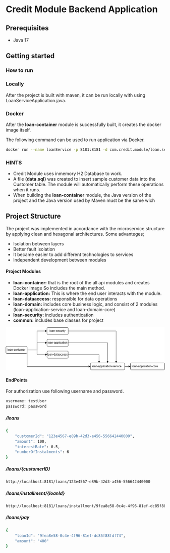 # Credit Module Backend Application

## Prerequisites

* Java 17

## Getting started

### How to run

### Locally
After the project is built with maven, it can be run locally with using LoanServiceApplication.java.


### Docker
After the __loan-container__ module is successfully built, it creates the docker image itself.

The following command can be used to run application via Docker.
```bash
docker run --name loanService -p 8181:8181 -d com.credit.module/loan.service:1.0.0-SNAPSHOT
```

### HINTS
- Credit Module uses inmemory H2 Database to work.
- A file __(data.sql)__ was created to insert sample customer data into the Customer table. The module will automatically perform these operations when it runs.
- When building the __loan-container__ module, the Java version of the project and the Java version used by Maven must be the same wich 

## Project Structure

The project was implemented in accordance with the microservice structure by applying clean and hexagonal architectures. Some advanteges;
* Isolation between layers
* Better fault isolation
* It became easier to add different technologies to services
* Independent development between modules


#### Project Modules
* __loan-container:__ that is the root of the all api modules and creates Docker image So includes the main method.
* __loan-application:__ This is where the end user interacts with the module.
* __loan-dataaccess:__ responsible for data operations
* __loan-domain:__ includes core business logic, and consist of 2 modules (loan-application-service and loan-domain-core)
* __loan-security:__ includes authentication
* __common:__ includes base classes for project



![Diagram.png](docs%2FDiagram.png)


#### EndPoints

For authorization use following username and password.
```bash
username: testUser
password: password
```

##### /loans
```bash
{
    "customerId": "123e4567-e89b-42d3-a456-556642440000",
    "amount": 100,
    "interestRate": 0.5,
    "numberOfInstalments": 6
}
```
##### /loans/{customerID}
```bash
http://localhost:8181/loans/123e4567-e89b-42d3-a456-556642440000
```

##### /loans/installment/{loanId}
```bash
http://localhost:8181/loans/installment/9fea8e58-0c4e-4f96-81ef-dc85f88fdf74
```

##### /loans/pay
```bash
{
    "loanId": "9fea8e58-0c4e-4f96-81ef-dc85f88fdf74",
    "amount": "400"
}
```